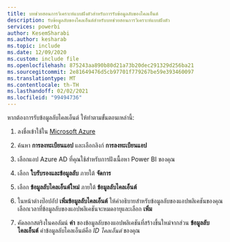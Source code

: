 ```yaml
---
title: บทช่วยสอนการวิเคราะห์แบบฝังตัวสำหรับการรับข้อมูลลับของไคลเอ็นต์
description: รับข้อมูลลับของไคลเอ็นต์สำหรับบทช่วยสอนการวิเคราะห์แบบฝังตัว
services: powerbi
author: KesemSharabi
ms.author: kesharab
ms.topic: include
ms.date: 12/09/2020
ms.custom: include file
ms.openlocfilehash: 875243aa890b80d21a73b20dec291329d256ba21
ms.sourcegitcommit: 2e81649476d5cb97701f779267be59e393460097
ms.translationtype: MT
ms.contentlocale: th-TH
ms.lasthandoff: 02/02/2021
ms.locfileid: "99494736"
---
```

หากต้องการรับข้อมูลลับไคลเอ็นต์ ให้ทำตามขั้นตอนเหล่านี้:

1. ลงชื่อเข้าใช้ใน [Microsoft Azure](https://ms.portal.azure.com/#allservices)

2. ค้นหา **การลงทะเบียนแอป** และเลือกลิงก์ **การลงทะเบียนแอป**

3. เลือกแอป Azure AD ที่คุณใช้สำหรับการฝังเนื้อหา Power BI ของคุณ

4. เลือก **ใบรับรองและข้อมูลลับ** ภายใต้ **จัดการ**

5. เลือก **ข้อมูลลับไคลเอ็นต์ใหม่** ภายใต้ **ข้อมูลลับไคลเอ็นต์**

6. ในหน้าต่างป๊อปอัป **เพิ่มข้อมูลลับไคลเอ็นต์** ให้คำอธิบายสำหรับข้อมูลลับของแอปพลิเคชันของคุณ เลือกเวลาที่ข้อมูลลับของแอปพลิเคชันจะหมดอายุและเลือก **เพิ่ม**

7. คัดลอกสตริงในคอลัมน์ **ค่า** ของข้อมูลลับของแอปพลิเคชันที่สร้างขึ้นใหม่จากส่วน **ข้อมูลลับไคลเอ็นต์** ค่าข้อมูลลับไคลเอ็นต์คือ *ID ไคลเอ็นต์* ของคุณ
